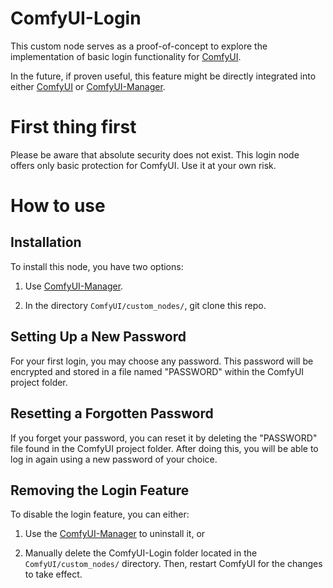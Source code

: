 # ComfyUI-Login
This custom node serves as a proof-of-concept to explore the implementation of basic login functionality for [ComfyUI](https://github.com/comfyanonymous/ComfyUI).

In the future, if proven useful, this feature might be directly integrated into either [ComfyUI](https://github.com/comfyanonymous/ComfyUI) or [ComfyUI-Manager](https://github.com/ltdrdata/ComfyUI-Manager).

# First thing first
Please be aware that absolute security does not exist. This login node offers only basic protection for ComfyUI. Use it at your own risk.

# How to use

## Installation
To install this node, you have two options:

1. Use [ComfyUI-Manager](https://github.com/ltdrdata/ComfyUI-Manager).

2. In the directory `ComfyUI/custom_nodes/`, git clone this repo.

## Setting Up a New Password
For your first login, you may choose any password. This password will be encrypted and stored in a file named "PASSWORD" within the ComfyUI project folder.

## Resetting a Forgotten Password
If you forget your password, you can reset it by deleting the "PASSWORD" file found in the ComfyUI project folder. After doing this, you will be able to log in again using a new password of your choice.

## Removing the Login Feature
To disable the login feature, you can either:

1. Use the [ComfyUI-Manager](https://github.com/ltdrdata/ComfyUI-Manager) to uninstall it, or

2. Manually delete the ComfyUI-Login folder located in the `ComfyUI/custom_nodes/` directory. Then, restart ComfyUI for the changes to take effect.
